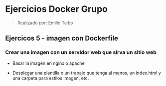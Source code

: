 # Ejercicios Docker Grupo
> Realizado por: Emilio Taibo

## Ejercicos 5 - imagen con Dockerfile

### Crear una imagen con un servidor web que sirva un sitio web

- Basar la imagen en nginx o apache

- Desplegar una plantilla o un trabajo que tenga al menos, un index.html y una carpeta para estilos imagen, etc.